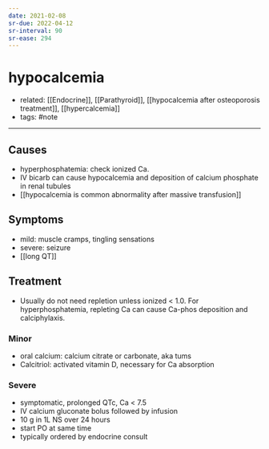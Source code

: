 ```yaml
---
date: 2021-02-08
sr-due: 2022-04-12
sr-interval: 90
sr-ease: 294
---
```


# hypocalcemia

- related: [[Endocrine]], [[Parathyroid]], [[hypocalcemia after osteoporosis treatment]], [[hypercalcemia]]
- tags: #note
---

## Causes

- hyperphosphatemia: check ionized Ca.
- IV bicarb can cause hypocalcemia and deposition of calcium phosphate in renal tubules
- [[hypocalcemia is common abnormality after massive transfusion]]

## Symptoms

- mild: muscle cramps, tingling sensations
- severe: seizure
- [[long QT]]

## Treatment

- Usually do not need repletion unless ionized < 1.0. For hyperphosphatemia, repleting Ca can cause Ca-phos deposition and calciphylaxis.

### Minor

- oral calcium: calcium citrate or carbonate, aka tums
- Calcitriol: activated vitamin D, necessary for Ca absorption

### Severe

- symptomatic, prolonged QTc, Ca < 7.5
- IV calcium gluconate bolus followed by infusion
- 10 g in 1L NS over 24 hours
- start PO at same time
- typically ordered by endocrine consult
